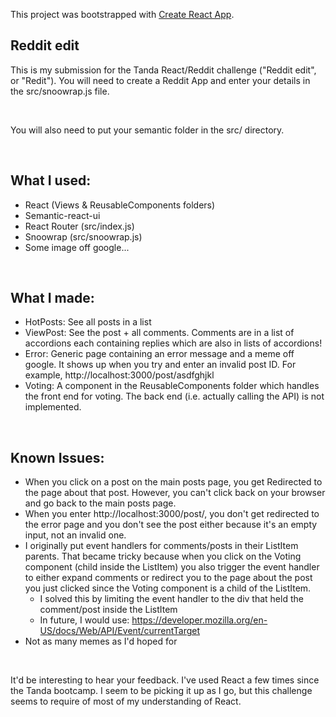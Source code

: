 This project was bootstrapped with [Create React App](https://github.com/facebookincubator/create-react-app).

## Reddit edit

This is my submission for the Tanda React/Reddit challenge ("Reddit edit", or "Redit"). You will need to create a Reddit App and enter your details in the src/snoowrap.js file.

<br>

You will also need to put your semantic folder in the src/ directory.

<br>

## What I used:
- React (Views & ReusableComponents folders)
- Semantic-react-ui
- React Router (src/index.js)
- Snoowrap (src/snoowrap.js)
- Some image off google...

<br>


## What I made:
- HotPosts: See all posts in a list
- ViewPost: See the post + all comments. Comments are in a list of accordions each containing replies which are also in lists of accordions!
- Error: Generic page containing an error message and a meme off google. It shows up when you try and enter an invalid post ID. For example, http://localhost:3000/post/asdfghjkl
- Voting: A component in the ReusableComponents folder which handles the front end for voting. The back end (i.e. actually calling the API) is not implemented.

<br>

## Known Issues:
- When you click on a post on the main posts page, you get Redirected to the page about that post. However, you can't click back on your browser and go back to the main posts page.
- When you enter http://localhost:3000/post/, you don't get redirected to the error page and you don't see the post either because it's an empty input, not an invalid one.
- I originally put event handlers for comments/posts in their ListItem parents. That became tricky because when you click on the Voting component (child inside the ListItem) you also trigger the event handler to either expand comments or redirect you to the page about the post you just clicked since the Voting component is a child of the ListItem.
  - I solved this by limiting the event handler to the div that held the comment/post inside the ListItem
  - In future, I would use: https://developer.mozilla.org/en-US/docs/Web/API/Event/currentTarget
- Not as many memes as I'd hoped for

<br>

It'd be interesting to hear your feedback. I've used React a few times since the Tanda bootcamp. I seem to be picking it up as I go, but this challenge seems to require of most of my understanding of React.
